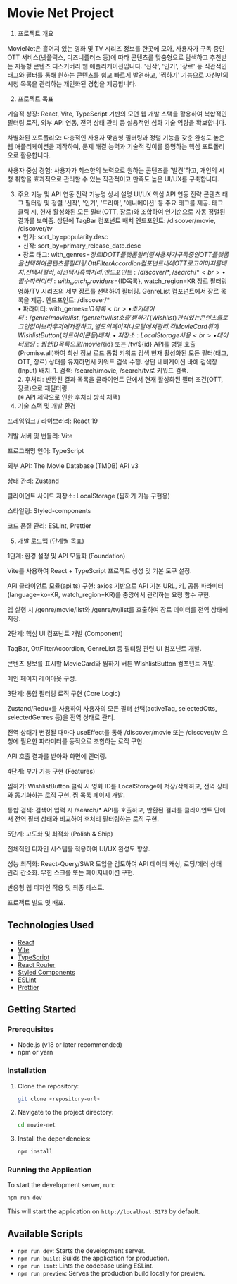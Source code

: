 # Movie Net Project

1. 프로젝트 개요

MovieNet은 흩어져 있는 영화 및 TV 시리즈 정보를 한곳에 모아, 사용자가 구독 중인 OTT 서비스(넷플릭스, 디즈니플러스 등)에 따라 콘텐츠를 맞춤형으로 탐색하고 추천받는 지능형 콘텐츠 디스커버리 웹 애플리케이션입니다. '신작', '인기', '장르' 등 직관적인 태그와 필터를 통해 원하는 콘텐츠를 쉽고 빠르게 발견하고, '찜하기' 기능으로 자신만의 시청 목록을 관리하는 개인화된 경험을 제공합니다.

2. 프로젝트 목표

기술적 성장: React, Vite, TypeScript 기반의 모던 웹 개발 스택을 활용하여 복합적인 필터링 로직, 외부 API 연동, 전역 상태 관리 등 실용적인 심화 기술 역량을 확보합니다.

차별화된 포트폴리오: 다층적인 사용자 맞춤형 필터링과 정렬 기능을 갖춘 완성도 높은 웹 애플리케이션을 제작하여, 문제 해결 능력과 기술적 깊이를 증명하는 핵심 포트폴리오로 활용합니다.

사용자 중심 경험: 사용자가 최소한의 노력으로 원하는 콘텐츠를 '발견'하고, 개인의 시청 취향을 효과적으로 관리할 수 있는 직관적이고 만족도 높은 UI/UX를 구축합니다.

3. 주요 기능 및 API 연동 전략
   기능명 상세 설명 UI/UX 핵심 API 연동 전략
   콘텐츠 태그 필터링 및 정렬 '신작', '인기', '드라마', '애니메이션' 등 주요 태그를 제공. 태그 클릭 시, 현재 활성화된 모든 필터(OTT, 장르)와 조합하여 인기순으로 자동 정렬된 결과를 보여줌. 상단에 TagBar 컴포넌트 배치 엔드포인트: /discover/movie, /discover/tv <br> • 인기: sort_by=popularity.desc <br> • 신작: sort_by=primary_release_date.desc <br> • 장르 태그: with_genres=${장르ID}
OTT 플랫폼 필터링	사용자가 구독 중인 OTT 플랫폼을 선택하여 콘텐츠를 필터링.	OttFilterAccordion 컴포넌트 내에 OTT 로고 이미지를 배치. 선택 시 컬러, 비선택 시 흑백 처리.	엔드포인트: /discover/*, /search/* <br> • 필수 파라미터: with_watch_providers=${ID목록}, watch_region=KR
   장르 필터링 영화/TV 시리즈의 세부 장르를 선택하여 필터링. GenreList 컴포넌트에서 장르 목록을 제공. 엔드포인트: /discover/\* <br> • 파라미터: with_genres=${ID목록} <br> • 초기 데이터: /genre/movie/list, /genre/tv/list 호출
'찜하기' (Wishlist)	관심 있는 콘텐츠를 로그인 없이 브라우저에 저장하고, 별도의 페이지나 모달에서 관리.	각 MovieCard 위에 WishlistButton (하트 아이콘 등) 배치.	• 저장소: LocalStorage 사용 <br> • 데이터 로딩: 찜한 ID 목록으로 /movie/${id} 또는 /tv/${id} API를 병렬 호출(Promise.all)하여 최신 정보 로드
   통합 키워드 검색 현재 활성화된 모든 필터(태그, OTT, 장르) 상태를 유지하면서 키워드 검색 수행. 상단 네비게이션 바에 검색창(Input) 배치. 1. 검색: /search/movie, /search/tv로 키워드 검색. <br> 2. 후처리: 반환된 결과 목록을 클라이언트 단에서 현재 활성화된 필터 조건(OTT, 장르)으로 재필터링. <br> (※ API 제약으로 인한 후처리 방식 채택)
4. 기술 스택 및 개발 환경

프레임워크 / 라이브러리: React 19

개발 서버 및 번들러: Vite

프로그래밍 언어: TypeScript

외부 API: The Movie Database (TMDB) API v3

상태 관리: Zustand

클라이언트 사이드 저장소: LocalStorage (찜하기 기능 구현용)

스타일링: Styled-components

코드 품질 관리: ESLint, Prettier

5. 개발 로드맵 (단계별 목표)

1단계: 환경 설정 및 API 모듈화 (Foundation)

Vite를 사용하여 React + TypeScript 프로젝트 생성 및 기본 도구 설정.

API 클라이언트 모듈(api.ts) 구현: axios 기반으로 API 기본 URL, 키, 공통 파라미터(language=ko-KR, watch_region=KR)를 중앙에서 관리하는 요청 함수 구현.

앱 실행 시 /genre/movie/list와 /genre/tv/list를 호출하여 장르 데이터를 전역 상태에 저장.

2단계: 핵심 UI 컴포넌트 개발 (Component)

TagBar, OttFilterAccordion, GenreList 등 필터링 관련 UI 컴포넌트 개발.

콘텐츠 정보를 표시할 MovieCard와 찜하기 버튼 WishlistButton 컴포넌트 개발.

메인 페이지 레이아웃 구성.

3단계: 통합 필터링 로직 구현 (Core Logic)

Zustand/Redux를 사용하여 사용자의 모든 필터 선택(activeTag, selectedOtts, selectedGenres 등)을 전역 상태로 관리.

전역 상태가 변경될 때마다 useEffect를 통해 /discover/movie 또는 /discover/tv 요청에 필요한 파라미터를 동적으로 조합하는 로직 구현.

API 호출 결과를 받아와 화면에 렌더링.

4단계: 부가 기능 구현 (Features)

찜하기: WishlistButton 클릭 시 영화 ID를 LocalStorage에 저장/삭제하고, 전역 상태와 동기화하는 로직 구현. 찜 목록 페이지 개발.

통합 검색: 검색어 입력 시 /search/\* API를 호출하고, 반환된 결과를 클라이언트 단에서 전역 필터 상태와 비교하여 후처리 필터링하는 로직 구현.

5단계: 고도화 및 최적화 (Polish & Ship)

전체적인 디자인 시스템을 적용하여 UI/UX 완성도 향상.

성능 최적화: React-Query/SWR 도입을 검토하여 API 데이터 캐싱, 로딩/에러 상태 관리 간소화. 무한 스크롤 또는 페이지네이션 구현.

반응형 웹 디자인 적용 및 최종 테스트.

프로젝트 빌드 및 배포.

## Technologies Used

- [React](https://reactjs.org/)
- [Vite](https://vitejs.dev/)
- [TypeScript](https://www.typescriptlang.org/)
- [React Router](https://reactrouter.com/)
- [Styled Components](https://styled-components.com/)
- [ESLint](https://eslint.org/)
- [Prettier](https://prettier.io/)

## Getting Started

### Prerequisites

- Node.js (v18 or later recommended)
- npm or yarn

### Installation

1.  Clone the repository:
    ```bash
    git clone <repository-url>
    ```
2.  Navigate to the project directory:
    ```bash
    cd movie-net
    ```
3.  Install the dependencies:
    ```bash
    npm install
    ```

### Running the Application

To start the development server, run:

```bash
npm run dev
```

This will start the application on `http://localhost:5173` by default.

## Available Scripts

- `npm run dev`: Starts the development server.
- `npm run build`: Builds the application for production.
- `npm run lint`: Lints the codebase using ESLint.
- `npm run preview`: Serves the production build locally for preview.

